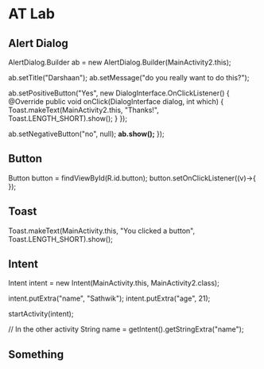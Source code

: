 # AT Lab

## Alert Dialog
AlertDialog.Builder ab = new AlertDialog.Builder(MainActivity2.this);

ab.setTitle("Darshaan");
ab.setMessage("do you really want to do this?");

ab.setPositiveButton("Yes", new DialogInterface.OnClickListener() {
    @Override
    public void onClick(DialogInterface dialog, int which) {
        Toast.makeText(MainActivity2.this, "Thanks!", Toast.LENGTH_SHORT).show();
    }
});

ab.setNegativeButton("no", null);
<b>ab.show();</b>
});

## Button
Button button = findViewById(R.id.button);
button.setOnClickListener((v)->{
});


## Toast
Toast.makeText(MainActivity.this, "You clicked a button", Toast.LENGTH_SHORT).show();

## Intent
Intent intent = new Intent(MainActivity.this, MainActivity2.class);

intent.putExtra("name", "Sathwik");
intent.putExtra("age", 21);

startActivity(intent);

// In the other activity
String name = getIntent().getStringExtra("name");

## Something
